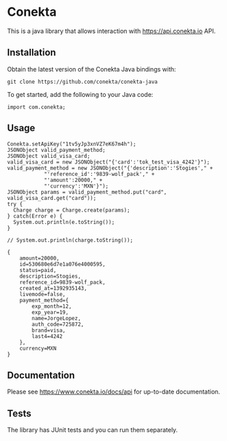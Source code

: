 # Conekta

This is a java library that allows interaction with https://api.conekta.io API.

## Installation

Obtain the latest version of the Conekta Java bindings with:

    git clone https://github.com/conekta/conekta-java

To get started, add the following to your Java code:

    import com.conekta;

## Usage
    
    Conekta.setApiKey("1tv5yJp3xnVZ7eK67m4h");
    JSONObject valid_payment_method;
    JSONObject valid_visa_card;
    valid_visa_card = new JSONObject("{'card':'tok_test_visa_4242'}");
    valid_payment_method = new JSONObject("{'description':'Stogies'," +
                "'reference_id':'9839-wolf_pack'," +
                "'amount':20000," +
                "'currency':'MXN'}");
    JSONObject params = valid_payment_method.put("card", valid_visa_card.get("card"));
    try {
      Charge charge = Charge.create(params);
    } catch(Error e) {
      System.out.println(e.toString());
    }

    // System.out.println(charge.toString());

    {
        amount=20000,
        id=530680e6d7e1a076e4000595,
        status=paid,
        description=Stogies,
        reference_id=9839-wolf_pack,
        created_at=1392935143,
        livemode=false,
        payment_method={
            exp_month=12,
            exp_year=19,
            name=JorgeLopez,
            auth_code=725872,
            brand=visa,
            last4=4242
        },
        currency=MXN
    }

## Documentation

Please see https://www.conekta.io/docs/api for up-to-date documentation.

## Tests

The library has JUnit tests and you can run them separately.
